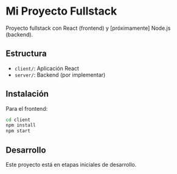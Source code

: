 # Mi Proyecto Fullstack

Proyecto fullstack con React (frontend) y [próximamente] Node.js (backend).

## Estructura

- `client/`: Aplicación React
- `server/`: Backend (por implementar)

## Instalación

Para el frontend:

```bash
cd client
npm install
npm start
```

## Desarrollo

Este proyecto está en etapas iniciales de desarrollo.